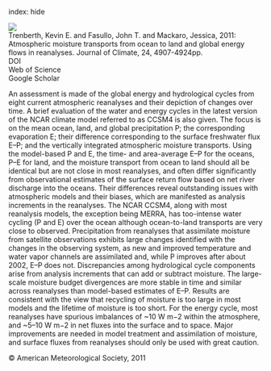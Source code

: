index: hide

<div class="Citation">
    <div class="Citation-thumb CitationThumb-linked"  data-href="https://doi.org/10.1175/2011jcli4171.1">
      <img src="https://static.claimspace.cloud/climate-study-static/refs/thumbs/3/Trenberth_et_al_2011-thumb.png" />
    </div>

  <div class="Citation-body">
    <div class="Citation-text">Trenberth, Kevin E. and Fasullo, John T. and Mackaro, Jessica, 2011: Atmospheric moisture transports from ocean to land and global energy flows in reanalyses. <span class="Article-journal">Journal of Climate, </span><span class="Article-volume">24, </span>4907-4924pp.</div>
    <div class="Citation-links">
      <div class="CitationLink" data-href="https://doi.org/10.1175/2011jcli4171.1">
        <div class="CitationLink-icon CitationLink-Doi"></div>
        <div class="CitationLink-text">DOI</div>
      </div>
      <div class="CitationLink" data-href="http://cel.webofknowledge.com/InboundService.do?customersID=atyponcel&smartRedirect=yes&mode=FullRecord&IsProductCode=Yes&product=CEL&Init=Yes&Func=Frame&action=retrieve&SrcApp=literatum&SrcAuth=atyponcel&SID=7CNc3cIRaBKjGbSujFM&UT=WOS:000295158100010">
        <div class="CitationLink-icon CitationLink-Isi"></div>
        <div class="CitationLink-text">Web of Science</div>
      </div>
      <div class="CitationLink" data-href="https://scholar.google.com/scholar?q=10.1175/2011jcli4171.1">
        <div class="CitationLink-icon CitationLink-Scholar"></div>
        <div class="CitationLink-text">Google Scholar</div>
      </div>
    </div>
  </div>
</div>

An assessment is made of the global energy and hydrological cycles from eight current atmospheric reanalyses and their depiction of changes over time. A brief evaluation of the water and energy cycles in the latest version of the NCAR climate model referred to as CCSM4 is also given. The focus is on the mean ocean, land, and global precipitation P; the corresponding evaporation E; their difference corresponding to the surface freshwater flux E–P; and the vertically integrated atmospheric moisture transports. Using the model-based P and E, the time- and area-average E–P for the oceans, P–E for land, and the moisture transport from ocean to land should all be identical but are not close in most reanalyses, and often differ significantly from observational estimates of the surface return flow based on net river discharge into the oceans. Their differences reveal outstanding issues with atmospheric models and their biases, which are manifested as analysis increments in the reanalyses. The NCAR CCSM4, along with most reanalysis models, the exception being MERRA, has too-intense water cycling (P and E) over the ocean although ocean-to-land transports are very close to observed. Precipitation from reanalyses that assimilate moisture from satellite observations exhibits large changes identified with the changes in the observing system, as new and improved temperature and water vapor channels are assimilated and, while P improves after about 2002, E–P does not. Discrepancies among hydrological cycle components arise from analysis increments that can add or subtract moisture. The large-scale moisture budget divergences are more stable in time and similar across reanalyses than model-based estimates of E–P. Results are consistent with the view that recycling of moisture is too large in most models and the lifetime of moisture is too short. For the energy cycle, most reanalyses have spurious imbalances of ~10 W m−2 within the atmosphere, and ~5–10 W m−2 in net fluxes into the surface and to space. Major improvements are needed in model treatment and assimilation of moisture, and surface fluxes from reanalyses should only be used with great caution.

<div class="Citation-copy">
&copy; American Meteorological Society, 2011
</div>